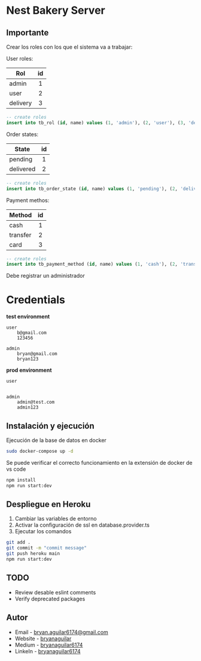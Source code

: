 # Nest Bakery Server

## Importante

Crear los roles con los que el sistema va a trabajar:

User roles:

| Rol      | id  |
| -------- | :-: |
| admin    |  1  |
| user     |  2  |
| delivery |  3  |

```sql
-- create roles
insert into tb_rol (id, name) values (1, 'admin'), (2, 'user'), (3, 'delivery');
```

Order states:

| State     | id  |
| --------- | :-: |
| pending   |  1  |
| delivered |  2  |

```sql
-- create roles
insert into tb_order_state (id, name) values (1, 'pending'), (2, 'delivered');
```

Payment methos:

| Method   | id  |
| -------- | :-: |
| cash     |  1  |
| transfer |  2  |
| card     |  3  |

```sql
-- create roles
insert into tb_payment_method (id, name) values (1, 'cash'), (2, 'transfer'), (3, 'card');
```

Debe registrar un administrador

# Credentials

**test environment**

```
user
    b@gmail.com
    123456

admin
    bryan@gmail.com
    bryan123
```

**prod environment**

```
user


admin
    admin@test.com
    admin123
```

## Instalación y ejecución

Ejecución de la base de datos en docker

```bash
sudo docker-compose up -d
```

Se puede verificar el correcto funcionamiento en la extensión de docker de vs code

```bash
npm install
npm run start:dev
```

## Despliegue en Heroku

1. Cambiar las variables de entorno
2. Activar la configuración de ssl en database.provider.ts
3. Ejecutar los comandos

```bash
git add .
git commit -m "commit message"
git push heroku main
npm run start:dev
```

## TODO

- Review desable eslint comments
- Verify deprecated packages

## Autor

- Email - [bryan.aguilar6174@gmail.com](mailto:bryan.aguilar6174@gmail.com)
- Website - [bryanaguilar](https://bryan-aguilar.com/)
- Medium - [bryanaguilar6174](https://bryanaguilar6174.medium.com/)
- LinkeIn - [bryanaguilar6174](https://www.linkedin.com/in/bryanaguilar6174)

